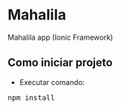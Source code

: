 # Mahalila
Mahalila app (Ionic Framework)

## Como iniciar projeto
* Executar comando:
<pre>npm install</pre>
